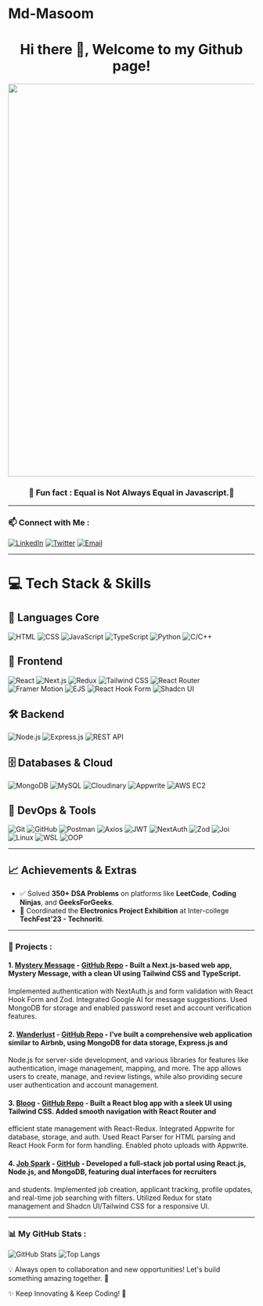 # Md-Masoom
<div align="center">

# Hi there 👋, Welcome to my Github page!

</div>

<p align="center">
  <img src="https://github.com/Rashid-123/Rashid-123/blob/main/hello_world.jpg?raw=true" width="800px">
</p>

<div align="center">
 
###   🤣 Fun fact : Equal is Not Always Equal in Javascript.🤣

</div>


----

 ### 📫 Connect with Me :
[![LinkedIn](https://img.shields.io/badge/-LinkedIn-0077B5?style=flat&logo=linkedin&logoColor=white)](https://https://www.linkedin.com/in/mdmasoom459/) [![Twitter](https://img.shields.io/badge/-Twitter-1DA1F2?style=for-the-badge&logo=twitter&logoColor=white)](https://twitter.com/rashid-123) [![Email](https://img.shields.io/badge/-Email-D14836?style=for-the-badge&logo=gmail&logoColor=white)](mailto:mdmasoom9060@gmail.com)

----
 # 💻 Tech Stack & Skills

## 🧠 Languages Core
![HTML](https://img.shields.io/badge/-HTML-E34F26?style=flat-square&logo=html5&logoColor=white)
![CSS](https://img.shields.io/badge/-CSS-1572B6?style=flat-square&logo=css3&logoColor=white)
![JavaScript](https://img.shields.io/badge/-JavaScript-F7DF1E?style=flat-square&logo=javascript&logoColor=black)
![TypeScript](https://img.shields.io/badge/-TypeScript-3178C6?style=flat-square&logo=typescript&logoColor=white)
![Python](https://img.shields.io/badge/-Python-3776AB?style=flat-square&logo=python&logoColor=white)
![C/C++](https://img.shields.io/badge/-C/C++-00599C?style=flat-square&logo=c%2B%2B&logoColor=white)

## 🎨 Frontend
![React](https://img.shields.io/badge/-React-61DAFB?style=flat-square&logo=react&logoColor=white)
![Next.js](https://img.shields.io/badge/-Next.js-000000?style=flat-square&logo=nextdotjs&logoColor=white)
![Redux](https://img.shields.io/badge/-Redux-764ABC?style=flat-square&logo=redux&logoColor=white)
![Tailwind CSS](https://img.shields.io/badge/-Tailwind_CSS-06B6D4?style=flat-square&logo=tailwindcss&logoColor=white)
![React Router](https://img.shields.io/badge/-React_Router-D0021B?style=flat-square&logo=reactrouter&logoColor=white)
![Framer Motion](https://img.shields.io/badge/-Framer_Motion-0055FF?style=flat-square&logo=framer&logoColor=white)
![EJS](https://img.shields.io/badge/-EJS-3178C6?style=flat-square&logo=ejs&logoColor=white)
![React Hook Form](https://img.shields.io/badge/-React_Hook_Form-EC5990?style=flat-square&logo=reacthookform&logoColor=white)
![Shadcn UI](https://img.shields.io/badge/-Shadcn_UI-000000?style=flat-square)

## 🛠️ Backend
![Node.js](https://img.shields.io/badge/-Node.js-339933?style=flat-square&logo=node.js&logoColor=white)
![Express.js](https://img.shields.io/badge/-Express.js-000000?style=flat-square&logo=express&logoColor=white)
![REST API](https://img.shields.io/badge/-REST_API-FF6C37?style=flat-square&logo=api&logoColor=white)

## 🗄️ Databases & Cloud
![MongoDB](https://img.shields.io/badge/-MongoDB-47A248?style=flat-square&logo=mongodb&logoColor=white)
![MySQL](https://img.shields.io/badge/-MySQL-4479A1?style=flat-square&logo=mysql&logoColor=white)
![Cloudinary](https://img.shields.io/badge/-Cloudinary-3448C5?style=flat-square&logo=cloudinary&logoColor=white)
![Appwrite](https://img.shields.io/badge/-Appwrite-F02E65?style=flat-square&logo=appwrite&logoColor=white)
![AWS EC2](https://img.shields.io/badge/-AWS_EC2-232F3E?style=flat-square&logo=amazonaws&logoColor=white)

## 🧰 DevOps & Tools
![Git](https://img.shields.io/badge/-Git-F05032?style=flat-square&logo=git&logoColor=white)
![GitHub](https://img.shields.io/badge/-GitHub-181717?style=flat-square&logo=github&logoColor=white)
![Postman](https://img.shields.io/badge/-Postman-FF6C37?style=flat-square&logo=postman&logoColor=white)
![Axios](https://img.shields.io/badge/-Axios-5A29E4?style=flat-square)
![JWT](https://img.shields.io/badge/-JWT-000000?style=flat-square&logo=jsonwebtokens&logoColor=white)
![NextAuth](https://img.shields.io/badge/-NextAuth.js-000000?style=flat-square)
![Zod](https://img.shields.io/badge/-Zod-3B82F6?style=flat-square)
![Joi](https://img.shields.io/badge/-Joi-990000?style=flat-square)
![Linux](https://img.shields.io/badge/-Linux-FCC624?style=flat-square&logo=linux&logoColor=black)
![WSL](https://img.shields.io/badge/-WSL-4D4D4D?style=flat-square&logo=windows&logoColor=white)
![OOP](https://img.shields.io/badge/-OOP-6C3483?style=flat-square)

---

## 📈 Achievements & Extras

- ✅ Solved **350+ DSA Problems** on platforms like **LeetCode**, **Coding Ninjas**, and **GeeksForGeeks**.
- 🎯 Coordinated the **Electronics Project Exhibition** at Inter-college **TechFest’23 - Technoriti**.


----

###  📌 Projects : 
#### 1. [Mystery Message](https://mystrymessage-plum.vercel.app/) - [GitHub Repo](https://github.com/masoommd/mystrymessage.git) -   Built a Next.js-based web app, Mystery Message, with a clean UI using Tailwind CSS and TypeScript.
 Implemented authentication with NextAuth.js and form validation with React Hook Form and Zod. Integrated
 Google AI for message suggestions. Used MongoDB for storage and enabled password reset and account
 verification features.
#### 2. [Wanderlust](https://wanderlust-cloning-of-airbnb.onrender.com/listings) - [GitHub Repo](https://github.com/masoommd/Wanderlust-Cloning-of-Airbnb-) -  I’ve built a comprehensive web application similar to Airbnb, using MongoDB for data storage, Express.js and
 Node.js for server-side development, and various libraries for features like authentication, image
 management, mapping, and more. The app allows users to create, manage, and review listings, while also
 providing secure user authentication and account management.
#### 3. [Bloog](http://bloog-weld.vercel.app/) - [GitHub Repo](https://github.com/masoommd/Bloog-A-blog-App) -   Built a React blog app with a sleek UI using Tailwind CSS. Added smooth navigation with React Router and
 efficient state management with React-Redux. Integrated Appwrite for database, storage, and auth. Used React
 Parser for HTML parsing and React Hook Form for form handling. Enabled photo uploads with Appwrite.

 #### 4. [Job Spark](https://jobportal-2wks.onrender.com/) - [GitHub](https://github.com/masoommd/jobportal.git) - Developed a full-stack job portal using React.js, Node.js, and MongoDB, featuring dual interfaces for recruiters
 and students. Implemented job creation, applicant tracking, profile updates, and real-time job searching with filters. Utilized Redux for state management and Shadcn UI/Tailwind CSS for a responsive UI.

---
### 📊 My GitHub Stats :
![GitHub Stats](https://github-readme-stats.vercel.app/api?username=masoommd&show_icons=true&theme=radical)
![Top Langs](https://github-readme-stats.vercel.app/api/top-langs/?username=masoommd&layout=compact&theme=radical)


💡 Always open to collaboration and new opportunities! Let's build something amazing together. 🚀

✨ Keep Innovating & Keep Coding! 🚀
